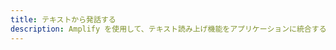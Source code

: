 ```yaml
---
title: テキストから発話する
description: Amplify を使用して、テキスト読み上げ機能をアプリケーションに統合する方法については、こちらをご覧ください。
---
```


<inline-fragment platform="js" src="~/lib/predictions/fragments/js/text-speech.md"></inline-fragment> <inline-fragment platform="ios" src="~/lib/predictions/fragments/ios/text-speech.md"></inline-fragment> <inline-fragment platform="android" src="~/lib/predictions/fragments/android/text-speech.md"></inline-fragment>
